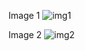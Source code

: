 Image 1
![img1](https://github.com/user-attachments/assets/61722069-2fd2-436d-9aaf-490372ed40f3)

Image 2
![img2](https://github.com/user-attachments/assets/21460f34-c7e3-459f-be08-cee087db77dd)
